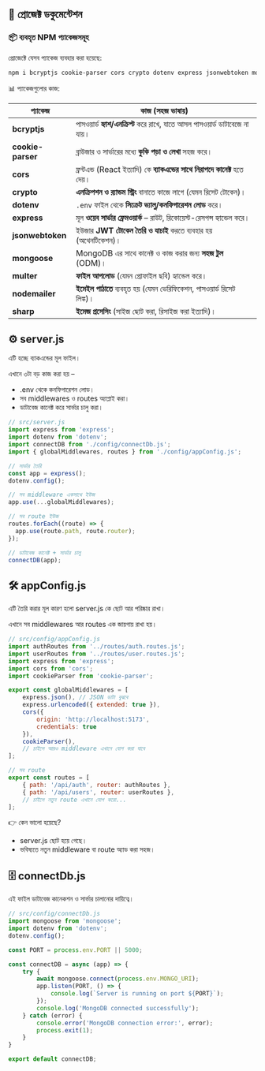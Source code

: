 ## 🚀 প্রোজেক্ট ডকুমেন্টেশন
### 📦 ব্যবহৃত NPM প্যাকেজসমূহ

প্রোজেক্টে যেসব প্যাকেজ ব্যবহার করা হয়েছে:

```bash 
npm i bcryptjs cookie-parser cors crypto dotenv express jsonwebtoken mongoose multer nodemailer sharp
```
📊 প্যাকেজগুলোর কাজ: 

| প্যাকেজ           | কাজ (সহজ ভাষায়)                                                             |
| ----------------- | --------------------------------------------------------------------------- |
| **bcryptjs**      | পাসওয়ার্ড **হ্যাশ/এনক্রিপ্ট** করে রাখে, যাতে আসল পাসওয়ার্ড ডাটাবেজে না যায়। |
| **cookie-parser** | ব্রাউজার ও সার্ভারের মধ্যে **কুকি পড়া ও লেখা** সহজ করে।                     |
| **cors**          | ফ্রন্টএন্ড (React ইত্যাদি) কে **ব্যাকএন্ডের সাথে নিরাপদে কানেক্ট** হতে দেয়। |
| **crypto**        | **এনক্রিপশন ও র‍্যান্ডম স্ট্রিং** বানাতে কাজে লাগে (যেমন রিসেট টোকেন)।      |
| **dotenv**        | `.env` ফাইল থেকে **সিক্রেট ভ্যালু/কনফিগারেশন লোড** করে।                     |
| **express**       | মূল **ওয়েব সার্ভার ফ্রেমওয়ার্ক** – রাউট, রিকোয়েস্ট-রেসপন্স হ্যান্ডেল করে।   |
| **jsonwebtoken**  | ইউজার **JWT টোকেন তৈরি ও যাচাই** করতে ব্যবহার হয় (অথেনটিকেশন)।              |
| **mongoose**      | MongoDB এর সাথে কানেক্ট ও কাজ করার জন্য **সহজ টুল** (ODM)।                  |
| **multer**        | **ফাইল আপলোড** (যেমন প্রোফাইল ছবি) হ্যান্ডেল করে।                           |
| **nodemailer**    | **ইমেইল পাঠাতে** ব্যবহৃত হয় (যেমন ভেরিফিকেশন, পাসওয়ার্ড রিসেট লিঙ্ক)।       |
| **sharp**         | **ইমেজ প্রসেসিং** (সাইজ ছোট করা, রিসাইজ করা ইত্যাদি)।                       |


## ⚙️ server.js

এটি হচ্ছে ব্যাকএন্ডের মূল ফাইল।

এখানে ৩টা বড় কাজ করা হয় –

- .env থেকে কনফিগারেশন লোড।
- সব middlewares ও routes অ্যাপ্লাই করা।
- ডাটাবেজ কানেক্ট করে সার্ভার চালু করা।

```js 
// src/server.js 
import express from 'express';
import dotenv from 'dotenv';
import connectDB from './config/connectDb.js';
import { globalMiddlewares, routes } from './config/appConfig.js';

// সার্ভার তৈরি
const app = express();
dotenv.config();

// সব middleware একসাথে ইউজ
app.use(...globalMiddlewares);

// সব route ইউজ
routes.forEach((route) => {
  app.use(route.path, route.router);
});

// ডাটাবেজ কানেক্ট + সার্ভার চালু
connectDB(app);
```

## 🛠️ appConfig.js

এটি তৈরি করার মূল কারণ হলো server.js কে ছোট আর পরিষ্কার রাখা।

এখানে সব middlewares আর routes এক জায়গায় রাখা হয়।

```js 
// src/config/appConfig.js 
import authRoutes from '../routes/auth.routes.js';
import userRoutes from '../routes/user.routes.js';
import express from 'express';
import cors from 'cors';
import cookieParser from 'cookie-parser';

export const globalMiddlewares = [
    express.json(), // JSON ডাটা বুঝবে
    express.urlencoded({ extended: true }),
    cors({
        origin: 'http://localhost:5173',
        credentials: true
    }),
    cookieParser(),
    // চাইলে আরও middleware এখানে যোগ করা যাবে
];

// সব route 
export const routes = [
    { path: '/api/auth', router: authRoutes },
    { path: '/api/users', router: userRoutes },
    // চাইলে নতুন route এখানে যোগ করো...
];
```
👉 কেন ভালো হয়েছে?
- server.js ছোট হয়ে গেছে।
- ভবিষ্যতে নতুন middleware বা route অ্যাড করা সহজ।

## 🗄️ connectDb.js 
এই ফাইল ডাটাবেজ কানেকশন ও সার্ভার চালানোর দায়িত্বে।

```js 
// src/config/connectDb.js 
import mongoose from 'mongoose';
import dotenv from 'dotenv';
dotenv.config();

const PORT = process.env.PORT || 5000;

const connectDB = async (app) => {
    try {
        await mongoose.connect(process.env.MONGO_URI);
        app.listen(PORT, () => {
            console.log(`Server is running on port ${PORT}`);
        });
        console.log('MongoDB connected successfully');
    } catch (error) {
        console.error('MongoDB connection error:', error);
        process.exit(1);
    }
}

export default connectDB;
```